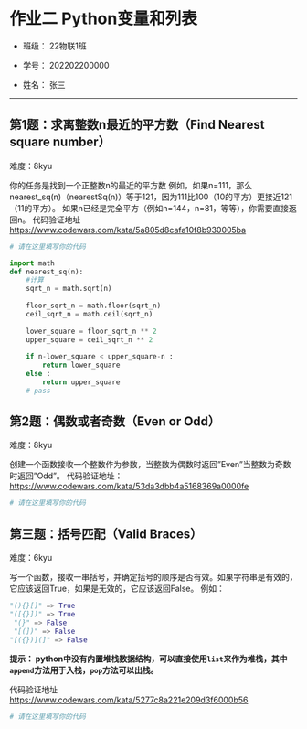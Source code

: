 # 作业二 Python变量和列表

- 班级： 22物联1班

- 学号： 202202200000

- 姓名： 张三

---

## 第1题：求离整数n最近的平方数（Find Nearest square number）

难度：8kyu

你的任务是找到一个正整数n的最近的平方数
例如，如果n=111，那么nearest_sq(n)（nearestSq(n)）等于121，因为111比100（10的平方）更接近121（11的平方）。
如果n已经是完全平方（例如n=144，n=81，等等），你需要直接返回n。
代码验证地址
<https://www.codewars.com/kata/5a805d8cafa10f8b930005ba>

```python
# 请在这里填写你的代码

import math
def nearest_sq(n):
    #计算
    sqrt_n = math.sqrt(n)
    
    floor_sqrt_n = math.floor(sqrt_n)
    ceil_sqrt_n = math.ceil(sqrt_n)
    
    lower_square = floor_sqrt_n ** 2
    upper_square = ceil_sqrt_n ** 2
    
    if n-lower_square < upper_square-n :
        return lower_square
    else :
        return upper_square
    # pass
```

## 第2题：偶数或者奇数（Even or Odd）

难度：8kyu

创建一个函数接收一个整数作为参数，当整数为偶数时返回”Even”当整数为奇数时返回”Odd”。
代码验证地址：
<https://www.codewars.com/kata/53da3dbb4a5168369a0000fe>

```python
# 请在这里填写你的代码

```

## 第三题：括号匹配（Valid Braces）

难度：6kyu

写一个函数，接收一串括号，并确定括号的顺序是否有效。如果字符串是有效的，它应该返回True，如果是无效的，它应该返回False。
例如：

```python
"(){}[]" => True 
"([{}])" => True
 "(}" => False
 "[(])" => False 
"[({})](]" => False
```

**提示：
python中没有内置堆栈数据结构，可以直接使用`list`来作为堆栈，其中`append`方法用于入栈，`pop`方法可以出栈。**

代码验证地址
<https://www.codewars.com/kata/5277c8a221e209d3f6000b56>

```python
# 请在这里填写你的代码

```
